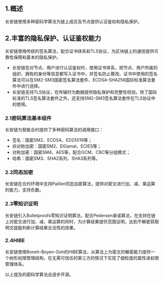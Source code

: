 

## 1.概述
长安链使用多种密码学算法为链上成员及节点提供认证鉴权和隐私保护。

## 2.丰富的隐私保护、认证鉴权能力
长安链使用传统的签名算法，配合证书体系和TLS协议，为区块链上的通信提供可靠性保障和基本的隐私保护。

- 长安链在对节点、用户进行认证鉴权时，使用证书体系，把节点、用户所属的组织、拥有的身份等信息都写入证书中，并签名防止篡改。证书中使用的签名算法可以在SM2-SM3国密签名算法套件、ECDSA-SHA256国际标准算法套件中进行选择。
- 长安链支持TLS协议，在传输时为数据提供隐私保护和完整性校验。除了国际标准的TLS签名算法套件之外，还支持SM2-SM3签名算法套件在TLS协议中的使用。

### 2.1密码算法基本组件

长安链为智能合约提供了多种密码算法的调用接口：
- 签名：国密SM2、ECDSA、ED25519等；
- 非对称加密：国密SM2、ElGamal、ECIES等；
- 对称加密：国密SM4、AES等，配合GCM、CBC等分组模式；
- 哈希：国密SM3、SHA2系列、SHA3系列等。

### 2.2同态加密
长安链在合约环境中支持Paillier同态加密算法，提供对密文进行加、减、乘运算的能力，支持负数。

### 2.3零知识证明
长安链引入Bulletproofs零知识证明算法，配合Pedersen承诺算法，在支持在链上对密文进行加、减、乘运算的同时，为计算结果提供范围证明，达到不解密获取明文就能判断计算结果合法性的效果。

### 2.4HIBE
长安链使用Boneh-Boyen-Goh的HIBE算法，从算法上为密文的解密能力提供一个树形权限管理结构，在无需可信任的第三方的情况下实现了细粒度的属性读权限管理体系。

以上提及的密码学算法会逐步开源。